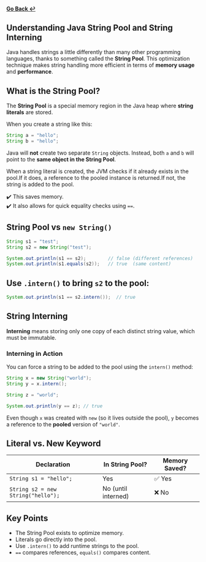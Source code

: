 #### [Go Back ↩](../README.md)


## Understanding Java String Pool and String Interning

Java handles strings a little differently than many other programming languages, thanks to something called the **String Pool**. This optimization technique makes string handling more efficient in terms of **memory usage** and **performance**.


## What is the String Pool?

The **String Pool** is a special memory region in the Java heap where **string literals** are stored.

When you create a string like this:

```java
String a = "hello";
String b = "hello";
```

Java will **not** create two separate `String` objects. Instead, both `a` and `b` will point to the **same object in the String Pool**.

When a string literal is created, the JVM checks if it already exists in the pool.If it does, a reference to the pooled instance is returned.If not, the string is added to the pool.

✔️ This saves memory.  
✔️ It also allows for quick equality checks using `==`.

## String Pool vs `new String()`
```java
String s1 = "test";
String s2 = new String("test");

System.out.println(s1 == s2);        // false (different references)
System.out.println(s1.equals(s2));   // true  (same content)
```

Use `.intern()` to bring `s2` to the pool:
-

```java
System.out.println(s1 == s2.intern());  // true
```

## String Interning

**Interning** means storing only one copy of each distinct string value, which must be immutable.

### Interning in Action

You can force a string to be added to the pool using the `intern()` method:

```java
String x = new String("world");
String y = x.intern();

String z = "world";

System.out.println(y == z); // true
```

Even though `x` was created with `new` (so it lives outside the pool), `y` becomes a reference to the **pooled** version of `"world"`.



## Literal vs. New Keyword

| Declaration                 | In String Pool? | Memory Saved? |
|----------------------------|-----------------|----------------|
| `String s1 = "hello";`     | Yes             | ✅ Yes         |
| `String s2 = new String("hello");` | No (until interned) | ❌ No          |


## Key Points

- The String Pool exists to optimize memory.
- Literals go directly into the pool.
- Use `.intern()` to add runtime strings to the pool.
- `==` compares references, `equals()` compares content.

